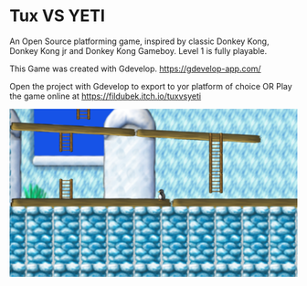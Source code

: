 # Tux VS YETI
An Open Source platforming game, inspired by classic Donkey Kong, Donkey Kong jr and Donkey Kong Gameboy.
Level 1 is fully playable.

This Game was created with Gdevelop. https://gdevelop-app.com/

Open the project with Gdevelop to export to yor platform of choice OR
Play the game online at https://fildubek.itch.io/tuxvsyeti

![Image of Tux VS Yeti](https://github.com/PrimalCoder/tuxvsyeti/blob/master/sample2.png)

